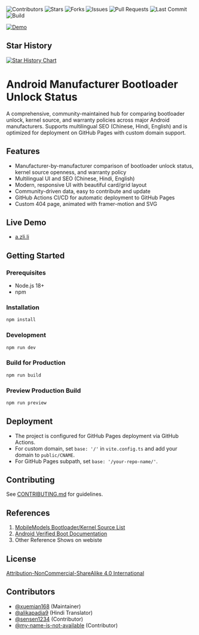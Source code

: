 ![Contributors](https://img.shields.io/github/contributors/xuemian168/android-locker?style=for-the-badge)
![Stars](https://img.shields.io/github/stars/xuemian168/android-locker?style=for-the-badge)
![Forks](https://img.shields.io/github/forks/xuemian168/android-locker?style=for-the-badge)
![Issues](https://img.shields.io/github/issues/xuemian168/android-locker?style=for-the-badge)
![Pull Requests](https://img.shields.io/github/issues-pr/xuemian168/android-locker?style=for-the-badge)
![Last Commit](https://img.shields.io/github/last-commit/xuemian168/android-locker?style=for-the-badge)
![Build](https://github.com/xuemian168/android-locker/actions/workflows/deploy.yml/badge.svg?style=for-the-badge)

[![Demo](https://img.shields.io/badge/Live%20Demo-a.zli.li-green?style=for-the-badge&logo=google-chrome)](https://a.zli.li/)

## Star History

[![Star History Chart](https://api.star-history.com/svg?repos=xuemian168/android-locker&type=Date)](https://www.star-history.com/#xuemian168/android-locker&Date)

# Android Manufacturer Bootloader Unlock Status

A comprehensive, community-maintained hub for comparing bootloader unlock, kernel source, and warranty policies across major Android manufacturers. Supports multilingual SEO (Chinese, Hindi, English) and is optimized for deployment on GitHub Pages with custom domain support.

## Features
- Manufacturer-by-manufacturer comparison of bootloader unlock status, kernel source openness, and warranty policy
- Multilingual UI and SEO (Chinese, Hindi, English)
- Modern, responsive UI with beautiful card/grid layout
- Community-driven data, easy to contribute and update
- GitHub Actions CI/CD for automatic deployment to GitHub Pages
- Custom 404 page, animated with framer-motion and SVG

## Live Demo
- [a.zli.li](https://a.zli.li/)

## Getting Started

### Prerequisites
- Node.js 18+
- npm

### Installation
```bash
npm install
```

### Development
```bash
npm run dev
```

### Build for Production
```bash
npm run build
```

### Preview Production Build
```bash
npm run preview
```

## Deployment
- The project is configured for GitHub Pages deployment via GitHub Actions.
- For custom domain, set `base: '/'` in `vite.config.ts` and add your domain to `public/CNAME`.
- For GitHub Pages subpath, set `base: '/your-repo-name/'`.

## Contributing
See [CONTRIBUTING.md](./CONTRIBUTING.md) for guidelines.

## References
1. [MobileModels Bootloader/Kernel Source List](https://github.com/KHwang9883/MobileModels/blob/afa441e496b64f7c918926bfe5d6acf9c1c3296a/misc/bootloader-kernel-source.md)
2. [Android Verified Boot Documentation](https://source.android.com/docs/security/features/verifiedboot/device-state#user-settable-root-of-trust)
3. Other Reference Shows on webiste

## License
[Attribution-NonCommercial-ShareAlike 4.0 International](./LICENSE)

## Contributors

- [@xuemian168](https://github.com/xuemian168) (Maintainer)
- [@alikapadia9](https://github.com/alikapadia9) (Hindi Translator)
- [@sensen1234](https://github.com/sensen1234) (Contributor)
- [@my-name-is-not-available](https://github.com/my-name-is-not-available) (Contributor)

<!-- Add your name or GitHub username here if you contribute! -->